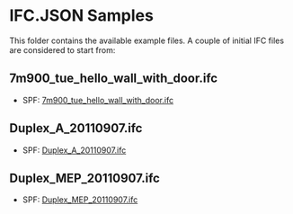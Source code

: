 # IFC.JSON Samples
This folder contains the available example files. A couple of initial IFC files are considered to start from:

## 7m900_tue_hello_wall_with_door.ifc
- SPF: [7m900_tue_hello_wall_with_door.ifc](7m900_tue_hello_wall_with_door.ifc)

## Duplex_A_20110907.ifc
- SPF: [Duplex_A_20110907.ifc](Duplex_A_20110907.ifc)

## Duplex_MEP_20110907.ifc
- SPF: [Duplex_MEP_20110907.ifc](Duplex_MEP_20110907.ifc)
